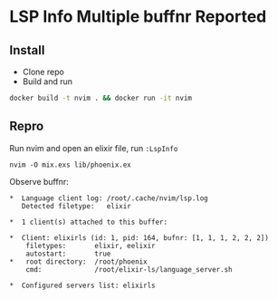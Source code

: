 # LSP Info Multiple buffnr Reported

## Install

- Clone repo
- Build and run

```sh
docker build -t nvim . && docker run -it nvim
```

## Repro

Run nvim and open an elixir file, run `:LspInfo`

```
nvim -O mix.exs lib/phoenix.ex
```

Observe buffnr:

```
*  Language client log: /root/.cache/nvim/lsp.log
   Detected filetype:   elixir

*  1 client(s) attached to this buffer:

*  Client: elixirls (id: 1, pid: 164, bufnr: [1, 1, 1, 2, 2, 2])
    filetypes:       elixir, eelixir
    autostart:       true
*   root directory:  /root/phoenix
    cmd:             /root/elixir-ls/language_server.sh

*  Configured servers list: elixirls
```

